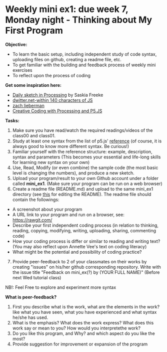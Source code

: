 # Weekly mini ex1: due week 7, Monday night - Thinking about My First Program

**Objective:**
- To learn the basic setup, including independent study of code syntax, uploading files on github, creating a readme file, etc. 
- To get familiar with the building and feedback process of weekly mini exercises
- To reflect upon the process of coding

**Get some inspiration here:**
- [Daily sketch in Processing](https://twitter.com/sasj_nl) by Saskia Freeke
- [dwitter.net-within 140 characters of JS](https://www.dwitter.net)
- [zach lieberman](https://twitter.com/zachlieberman)
- [Creative Coding with Processing and P5.JS](https://www.facebook.com/groups/creativecodingp5/)

**Tasks:**
1. Make sure you have read/watch the required readings/videos of the class00 and class01.
2. Study at least one syntax from the list of p5.js' [reference](https://p5js.org/reference/) (of course, it is always good to know more different syntax. Be curious!)
3. Familiar yourself with the reference structure: example, description, syntax and parameters (This becomes your essential and life-long skills for learning new syntax on your own)
4. Use, Read, Modify (or even combine) the sample code (the most basic level is changing the numbers), and produce a new sketch.
5. Upload your program/result to your own Github account under a folder called **mini_ex1**. (Make sure your program can be run on a web browser) 
6. Create a readme file (README.md) and upload to the same mini_ex1 directory (see [this](https://github.com/adam-p/markdown-here/wiki/Markdown-Cheatsheet) for editing the README). The readme file should contain the followings:
- A screenshot about your program
- A URL link to your program and run on a browser, see: https://rawgit.com/
- Describe your first independent coding process (in relation to thinking, reading, copying, modifying, writing, uploading, sharing, commenting code)
- How your coding process is differ or similar to reading and writing text? (You may also reflect upon Annette Vee's text on coding literacy) 
- What might be the potential and possibility of coding practice?
7. Provide peer-feedback to 2 of your classmates on their works by creating "issues" on his/her github corresponding repository. Write with the issue title "Feedback on mini_ex(?) by (YOUR FULL NAME)"  (Before next Wed tutorial class)

NB!: Feel Free to explore and experiment more syntax

**What is peer-feedback?**
1. First you describe what is the work, what are the elements in the work? like what you have seen, what you have experienced and what syntax he/she has used.
2. What is the emphasis? What does the work express? What does this work say or mean to you? How would you interpretethe work?
3. Do you like this program, and Why? and which aspect do you like the most? 
4. Provide suggestion for improvement or expansion of the program
